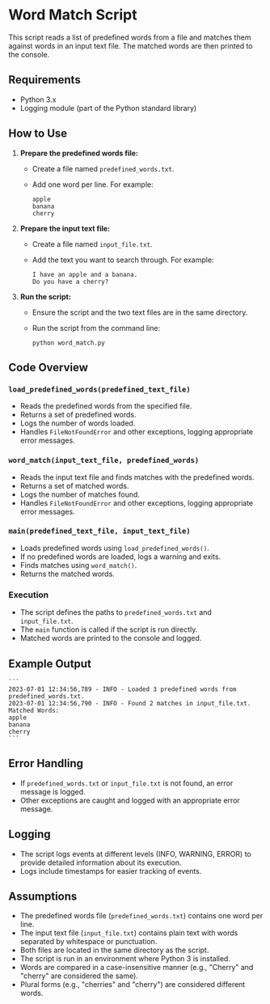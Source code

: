 # Word Match Script

This script reads a list of predefined words from a file and matches them against words in an input text file. The matched words are then printed to the console.

## Requirements

- Python 3.x
- Logging module (part of the Python standard library)

## How to Use

1. **Prepare the predefined words file:**
    - Create a file named `predefined_words.txt`.
    - Add one word per line. For example:

        ```
        apple
        banana
        cherry
        ```

2. **Prepare the input text file:**
    - Create a file named `input_file.txt`.
    - Add the text you want to search through. For example:

        ```
        I have an apple and a banana.
        Do you have a cherry?
        ```

3. **Run the script:**
    - Ensure the script and the two text files are in the same directory.
    - Run the script from the command line:

        ```
        python word_match.py
        ```

## Code Overview

### `load_predefined_words(predefined_text_file)`

- Reads the predefined words from the specified file.
- Returns a set of predefined words.
- Logs the number of words loaded.
- Handles `FileNotFoundError` and other exceptions, logging appropriate error messages.

### `word_match(input_text_file, predefined_words)`

- Reads the input text file and finds matches with the predefined words.
- Returns a set of matched words.
- Logs the number of matches found.
- Handles `FileNotFoundError` and other exceptions, logging appropriate error messages.

### `main(predefined_text_file, input_text_file)`

- Loads predefined words using `load_predefined_words()`.
- If no predefined words are loaded, logs a warning and exits.
- Finds matches using `word_match()`.
- Returns the matched words.

### Execution

- The script defines the paths to `predefined_words.txt` and `input_file.txt`.
- The `main` function is called if the script is run directly.
- Matched words are printed to the console and logged.

## Example Output

    ```
    2023-07-01 12:34:56,789 - INFO - Loaded 3 predefined words from predefined_words.txt.
    2023-07-01 12:34:56,790 - INFO - Found 2 matches in input_file.txt.
    Matched Words:
    apple
    banana
    cherry
    ```

## Error Handling

- If `predefined_words.txt` or `input_file.txt` is not found, an error message is logged.
- Other exceptions are caught and logged with an appropriate error message.

## Logging

- The script logs events at different levels (INFO, WARNING, ERROR) to provide detailed information about its execution.
- Logs include timestamps for easier tracking of events.

## Assumptions

- The predefined words file (`predefined_words.txt`) contains one word per line.
- The input text file (`input_file.txt`) contains plain text with words separated by whitespace or punctuation.
- Both files are located in the same directory as the script.
- The script is run in an environment where Python 3 is installed.
- Words are compared in a case-insensitive manner (e.g., "Cherry" and "cherry" are considered the same).
- Plural forms (e.g., "cherries" and "cherry") are considered different words.


